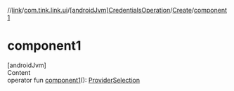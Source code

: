 //[link](../../../index.md)/[com.tink.link.ui](../../index.md)/[[androidJvm]CredentialsOperation](../index.md)/[Create](index.md)/[component1](component1.md)



# component1  
[androidJvm]  
Content  
operator fun [component1](component1.md)(): [ProviderSelection](../../[android-jvm]-provider-selection/index.md)  




